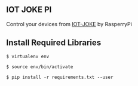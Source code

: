 ## IOT JOKE PI
Control your devices from [IOT-JOKE](https://iot-joker.firebaseapp.com) by RasperryPi

## Install Required Libraries
  `$ virtualenv env`
  
  `$ source env/bin/activate`
  
  `$ pip install -r requirements.txt --user`
